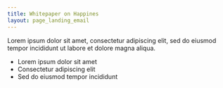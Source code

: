 ```yaml
---
title: Whitepaper on Happines
layout: page_landing_email
---
```


Lorem ipsum dolor sit amet, consectetur adipiscing elit, sed do eiusmod tempor incididunt ut labore et dolore magna aliqua.

* Lorem ipsum dolor sit amet
* Consectetur adipiscing elit
* Sed do eiusmod tempor incididunt
